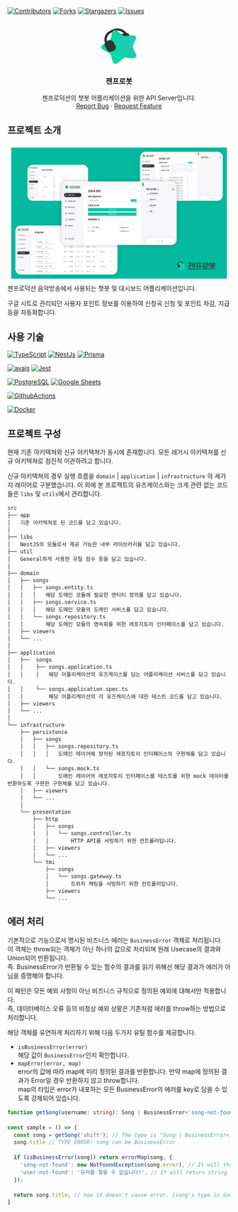 <a name="readme-top"></a>


[![Contributors][contributors-shield]][contributors-url]
[![Forks][forks-shield]][forks-url]
[![Stargazers][stars-shield]][stars-url]
[![Issues][issues-shield]][issues-url]

<br />
<div align="center">
  <a href="https://github.com/zennvote/zennbot-server-2">
    <img src="images/logo.png" alt="Logo" width="80" height="80">
  </a>

<h3 align="center">젠프로봇</h3>

  <p align="center">
    젠프로덕션의 챗봇 어플리케이션을 위한 API Server입니다.
    <br />
    <a href="https://github.com/zennvote/zennbot-server-2/issues">Report Bug</a>
    ·
    <a href="https://github.com/zennvote/zennbot-server-2/issues">Request Feature</a>
  </p>
</div>


## 프로젝트 소개

[![Zennbot Screen Shot][product-screenshot]](https://zennbot.net/)
젠프로덕션 음악방송에서 사용되는 챗봇 및 대시보드 어플리케이션입니다. 

구글 시트로 관리되던 사용자 포인트 정보를 이용하여 신청곡 신청 및 포인트 차감, 지급 등을 자동화합니다.



## 사용 기술

[![TypeScript][TypeScript]][TypeScript-url] [![NestJs][NestJs]][NestJs-url] [![Prisma][Prisma]][Prisma-url]

[![avajs][avajs]][avajs-url] [![Jest][Jest]][Jest-url]

[![PostgreSQL][PostgreSQL]][PostgreSQL-url] [![Google Sheets][Google Sheets]][Google Sheets-url]

[![GithubActions][GithubActions]][GithubActions-url]

[![Docker][Docker]][Docker-url]


## 프로젝트 구성
현재 기존 아키텍쳐와 신규 아키텍쳐가 동시에 존재합니다. 모든 레거시 아키텍쳐를 신규 아키텍쳐로 점진적 이관하려고 합니다.

신규 아키텍쳐의 경우  실행 흐름을 `domain` | `application` | `infrastructure` 의 세가지 레이어로 구분했습니다.
이 외에 본 프로젝트의 유즈케이스와는 크게 관련 없는 코드들은 `libs` 및 `utils`에서 관리합니다.

```
src
├── app
│   기존 아키텍쳐로 된 코드를 담고 있습니다.
│
├── libs
│   NestJS의 모듈로서 제공 가능한 내부 라이브러리를 담고 있습니다.
├── util
│   General하게 사용한 유틸 함수 등을 담고 있습니다.
│
├── domain
│   ├── songs
│   │   ├── songs.entity.ts
│   │   │   해당 도메인 모듈에 필요한 엔티티 정의를 담고 있습니다.
│   │   ├── songs.service.ts
│   │   │   해당 도메인 모듈의 도메인 서비스를 담고 있습니다.
│   │   └── songs.repository.ts
│   │       해당 도메인 모듈의 영속화를 위한 레포지토리 인터페이스를 담고 있습니다.
│   ├── viewers
│   └── ...
│
├── application
│   ├──  songs
│   │    ├── songs.application.ts
│   │    │   해당 어플리케이션의 유즈케이스를 담는 어플리케이션 서비스를 담고 있습니다.
│   │    └── songs.application.spec.ts
│   │        해당 어플리케이션의 각 유즈케이스에 대한 테스트 코드를 담고 있습니다.
│   ├── viewers
│   └── ...
│
└── infrastructure
    ├── persistence
    │   ├── songs
    │   │   ├── songs.repository.ts
    │   │   │   도메인 레이어에 정의된 레포지토리 인터페이스의 구현체를 담고 있습니다.
    │   │   └── songs.mock.ts
    │   │       도메인 레이어의 레포지토리 인터페이스를 테스트를 위한 mock 데이터를 반환하도록 구현한 구현체를 담고 있습니다.
    │   ├── viewers
    │   └── ...
    │
    └── presentation
        ├── http
        │   ├── songs
        │   │   └── songs.controller.ts
        │   │       HTTP API를 서빙하기 위한 컨트롤러입니다.
        │   ├── viewers
        │   └── ...
        └── tmi
            ├── songs
            │   └── songs.gateway.ts
            │       트위치 채팅을 서빙하기 위한 컨트롤러입니다.
            ├── viewers
            └── ...
```

## 에러 처리
기본적으로 기능으로서 명시된 비즈니스 에러는 `BusinessError` 객체로 처리됩니다.  
이 객체는 throw되는 객체가 아닌 하나의 값으로 처리되며 원래 Usecase의 결과와 Union되어 반환됩니다.  
즉. BusinessError가 반환될 수 있는 함수의 결과를 읽기 위해선 해당 결과가 에러가 아님을 증명해야 합니다.

이 패턴은 모든 예외 사항이 아닌 비즈니스 규칙으로 정의된 예외에 대해서만 적용합니다.  
즉, 데이터베이스 오류 등의 비정상 예외 상황은 기존처럼 에러를 throw하는 방법으로 처리합니다.

해당 객체를 유연하게 처리하기 위해 다음 두가지 유틸 함수를 제공합니다.
- `isBusinessError(error)`  
  해당 값이 `BusinessError`인지 확인합니다.
- `mapError(error, map)`  
  error의 값에 따라 map에 미리 정의된 결과를 반환합니다. 만약 map에 정의된 결과가 Error일 경우 반환하지 않고 throw합니다.  
  map의 타입은 error가 내포하는 모든 BusinessError의 에러를 key로 담을 수 있도록 강제되어 있습니다.

```typescript
function getSong(username: string): Song | BusinessError<'song-not-found' | 'user-not-found'>;

const sample = () => {
  const song = getSong('shift'); // The type is "Song | BusinessError<'song-not-found'>";
  song.title // TYPE ERROR! song can be BusinessError

  if (isBusinessError(song)) return errorMap(song, {
    'song-not-found': new NotFoundException(song.error), // It will throw Error
    'user-not-found': '유저를 찾을 수 없습니다!', // It will return string value
  });

  return song.title; // now it doesn't cause error. (song's type is Song)
}
```


<!-- MARKDOWN LINKS & IMAGES -->
<!-- https://www.markdownguide.org/basic-syntax/#reference-style-links -->
[contributors-shield]: https://img.shields.io/github/contributors/zennvote/zennbot-server-2.svg?style=for-the-badge
[contributors-url]: https://github.com/zennvote/zennbot-server-2/graphs/contributors
[forks-shield]: https://img.shields.io/github/forks/zennvote/zennbot-server-2.svg?style=for-the-badge
[forks-url]: https://github.com/zennvote/zennbot-server-2/network/members
[stars-shield]: https://img.shields.io/github/stars/zennvote/zennbot-server-2.svg?style=for-the-badge
[stars-url]: https://github.com/zennvote/zennbot-server-2/stargazers
[issues-shield]: https://img.shields.io/github/issues/zennvote/zennbot-server-2.svg?style=for-the-badge
[issues-url]: https://github.com/zennvote/zennbot-server-2/issues

[product-screenshot]: images/screenshot-zennbot.png

[TypeScript]: https://img.shields.io/badge/TypeScript-3178C6?style=for-the-badge&logo=TypeScript&logoColor=white
[TypeScript-url]: https://nestjs.com/
[NestJs]: https://img.shields.io/badge/NestJs-000000?style=for-the-badge&logo=NestJS&logoColor=E0234E
[NestJs-url]: https://nestjs.com/
[Prisma]: https://img.shields.io/badge/Prisma-2D3748?style=for-the-badge&logo=Prisma&logoColor=white
[Prisma-url]: https://nestjs.com/
[PostgreSQL]: https://img.shields.io/badge/PostgreSQL-4169E1?style=for-the-badge&logo=PostgreSQL&logoColor=white
[PostgreSQL-url]: https://nestjs.com/
[Google Sheets]: https://img.shields.io/badge/Google%20Sheets-34A853?style=for-the-badge&logo=Google%20Sheets&logoColor=white
[Google Sheets-url]: https://nestjs.com/
[GithubActions]: https://img.shields.io/badge/Github%20Actions-181717?style=for-the-badge&logo=Github%20Actions&logoColor=2088FF
[GithubActions-url]: https://nestjs.com/
[avajs]: https://img.shields.io/badge/avajs-4B4B77?style=for-the-badge&logo=avajs&logoColor=white
[avajs-url]: https://nestjs.com/
[Jest]: https://img.shields.io/badge/Jest-C21325?style=for-the-badge&logo=Jest&logoColor=white
[Jest-url]: https://nestjs.com/
[Docker]: https://img.shields.io/badge/Docker-2496ED?style=for-the-badge&logo=Docker&logoColor=white
[Docker-url]: https://nestjs.com/
